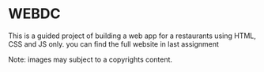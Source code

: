 # WEBDC

This is a guided project of building a web app for a restaurants using HTML, CSS and JS only.
you can find the full website in last assignment

Note: images may subject to a copyrights content.
